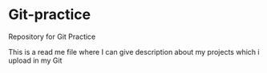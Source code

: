 # Git-practice
Repository for Git Practice
<p>This is a read me file where I can give description about my projects which i upload in my Git</p>
